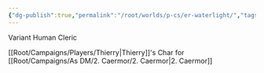 ```yaml
---
{"dg-publish":true,"permalink":"/root/worlds/p-cs/er-waterlight/","tags":["Caermor","Balky"]}
---
```


Variant Human Cleric

[[Root/Campaigns/Players/Thierry\|Thierry]]'s Char for [[Root/Campaigns/As DM/2. Caermor/2. Caermor\|2. Caermor]]

